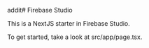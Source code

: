  addit# Firebase Studio

This is a NextJS starter in Firebase Studio.

To get started, take a look at src/app/page.tsx.
